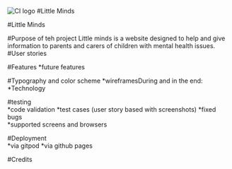 ![CI logo](https://codeinstitute.s3.amazonaws.com/fullstack/ci_logo_small.png)
#Little Minds

#Little Minds

#Purpose of teh project
Little minds is a website designed to help and give information to parents and carers of children with mental health issues.
#User stories

#Features
*future features

#Typography and color scheme
*wireframesDuring and in the end:
*Technology

#testing   
  *code validation
  *test cases (user story based with screenshots)
  *fixed bugs   
  *supported screens and browsers

#Deployment   
  *via gitpod
  *via github pages
  
#Credits
